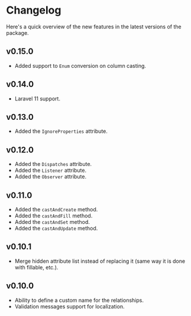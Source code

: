 # Changelog

Here's a quick overview of the new features in the latest versions of the package.

## v0.15.0

* Added support to `Enum` conversion on column casting.

## v0.14.0

* Laravel 11 support.

## v0.13.0

* Added the `IgnoreProperties` attribute.

## v0.12.0

* Added the `Dispatches` attribute.
* Added the `Listener` attribute.
* Added the `Observer` attribute.

## v0.11.0

* Added the `castAndCreate` method.
* Added the `castAndFill` method.
* Added the `castAndSet` method.
* Added the `castAndUpdate` method.

## v0.10.1

* Merge hidden attribute list instead of replacing it (same way it is done with fillable, etc.).

## v0.10.0

* Ability to define a custom name for the relationships.
* Validation messages support for localization.
